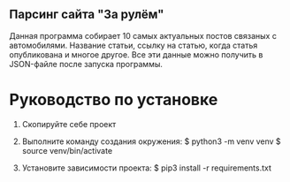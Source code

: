 ## Парсинг сайта "За рулём"

Данная программа собирает 10 самых актуальных постов связаных с автомобилями.
Название статьи, ссылку на статью, когда статья опубликована и многое другое.
Все эти данные можно получить в JSON-файле после запуска программы.


# Руководство по установке

1. Скопируйте себе проект

2. Выполните команду создания окружения:
$ python3 -m venv venv
$ source venv/bin/activate

3. Установите зависимости проекта:
$ pip3 install -r requirements.txt